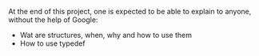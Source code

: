 At the end of this project, one is  expected to be able to explain to anyone, without the help of Google:

- Wat are structures, when, why and how to use them
- How to use typedef

